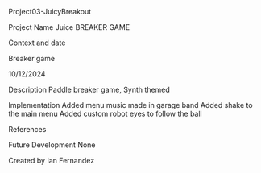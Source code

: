 Project03-JuicyBreakout

Project Name
Juice BREAKER GAME

Context and date

Breaker game

10/12/2024

Description
Paddle breaker game, Synth themed

Implementation
Added menu music made in garage band
Added shake to the main menu
Added custom robot eyes to follow the ball

References

Future Development
None

Created by
Ian Fernandez